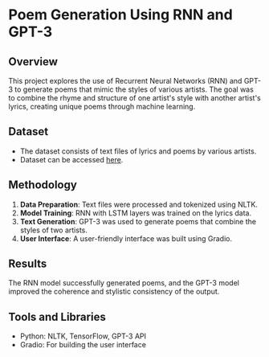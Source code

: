 # Poem Generation Using RNN and GPT-3

## Overview
This project explores the use of Recurrent Neural Networks (RNN) and GPT-3 to generate poems that mimic the styles of various artists. The goal was to combine the rhyme and structure of one artist's style with another artist's lyrics, creating unique poems through machine learning.

## Dataset
- The dataset consists of text files of lyrics and poems by various artists.
- Dataset can be accessed [here](https://www.kaggle.com/code/paultimothymooney/poetry-generator-rnn-markov/input).

## Methodology
1. **Data Preparation**: Text files were processed and tokenized using NLTK. 
2. **Model Training**: RNN with LSTM layers was trained on the lyrics data.
3. **Text Generation**: GPT-3 was used to generate poems that combine the styles of two artists.
4. **User Interface**: A user-friendly interface was built using Gradio.

## Results
The RNN model successfully generated poems, and the GPT-3 model improved the coherence and stylistic consistency of the output.

## Tools and Libraries
- Python: NLTK, TensorFlow, GPT-3 API
- Gradio: For building the user interface
